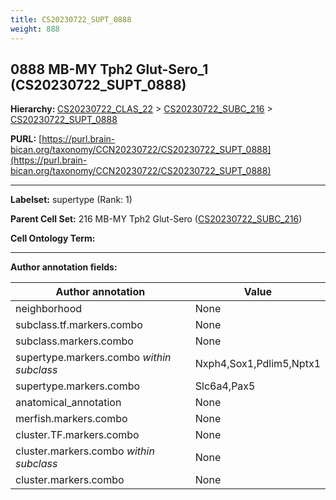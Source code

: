```yaml
---
title: CS20230722_SUPT_0888
weight: 888
---
```

## 0888 MB-MY Tph2 Glut-Sero_1 (CS20230722_SUPT_0888)
<b>Hierarchy: </b>
[CS20230722_CLAS_22](../CS20230722_CLAS_22) >
[CS20230722_SUBC_216](../CS20230722_SUBC_216) >
[CS20230722_SUPT_0888](../CS20230722_SUPT_0888)

**PURL:** [https://purl.brain-bican.org/taxonomy/CCN20230722/CS20230722_SUPT_0888](https://purl.brain-bican.org/taxonomy/CCN20230722/CS20230722_SUPT_0888)

---


**Labelset:** supertype (Rank: 1)

**Parent Cell Set:** 216 MB-MY Tph2 Glut-Sero ([CS20230722_SUBC_216](../CS20230722_SUBC_216))



**Cell Ontology Term:** 

[MARKER GENES.]: #


---

[TRANSFERRED ANNOTATIONS.]: #


[AUTHOR ANNOTATION FIELDS.]: #


**Author annotation fields:**

| Author annotation | Value |
|-------------------|-------|
|neighborhood|None|
|subclass.tf.markers.combo|None|
|subclass.markers.combo|None|
|supertype.markers.combo _within subclass_|Nxph4,Sox1,Pdlim5,Nptx1|
|supertype.markers.combo|Slc6a4,Pax5|
|anatomical_annotation|None|
|merfish.markers.combo|None|
|cluster.TF.markers.combo|None|
|cluster.markers.combo _within subclass_|None|
|cluster.markers.combo|None|

